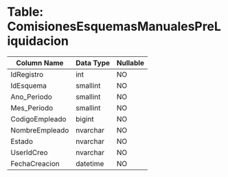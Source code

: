 # Table: ComisionesEsquemasManualesPreLiquidacion

| Column Name | Data Type | Nullable |
|-------------|-----------|----------|
| IdRegistro | int | NO |
| IdEsquema | smallint | NO |
| Ano_Periodo | smallint | NO |
| Mes_Periodo | smallint | NO |
| CodigoEmpleado | bigint | NO |
| NombreEmpleado | nvarchar | NO |
| Estado | nvarchar | NO |
| UserIdCreo | nvarchar | NO |
| FechaCreacion | datetime | NO |
